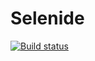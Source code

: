 # Selenide
[![Build status](https://ci.appveyor.com/api/projects/status/rihpn1tp9yxon5be/branch/main?svg=true)](https://ci.appveyor.com/project/alenakatkova96/selenide/branch/main)